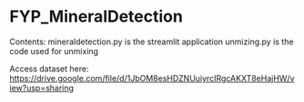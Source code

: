 # FYP_MineralDetection

Contents:
mineraldetection.py is the streamlit  application 
unmizing.py is the code used for unmixing

Access dataset here:
https://drive.google.com/file/d/1JbOM8esHDZNUuiyrcIRgcAKXT8eHajHW/view?usp=sharing
